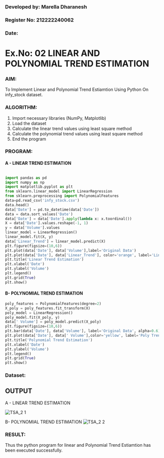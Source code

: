 ### Developed by: Marella Dharanesh
### Register No: 212222240062
### Date:

# Ex.No: 02 LINEAR AND POLYNOMIAL TREND ESTIMATION

### AIM:
To Implement Linear and Polynomial Trend Estiamtion Using Python On infy_stock dataset.

### ALGORITHM:
1. Import necessary libraries (NumPy, Matplotlib)
2. Load the dataset
3. Calculate the linear trend values using least square method
4. Calculate the polynomial trend values using least square method
5. End the program
### PROGRAM:
#### A - LINEAR TREND ESTIMATION
```python

import pandas as pd
import numpy as np
import matplotlib.pyplot as plt
from sklearn.linear_model import LinearRegression
from sklearn.preprocessing import PolynomialFeatures
data=pd.read_csv('infy_stock.csv')
data.head()
data['Date'] = pd.to_datetime(data['Date'])
data = data.sort_values('Date')
data['Date'] = data['Date'].apply(lambda x: x.toordinal())
X = data['Date'].values.reshape(-1, 1)
y = data['Volume'].values
linear_model = LinearRegression()
linear_model.fit(X, y)
data['Linear_Trend'] = linear_model.predict(X)
plt.figure(figsize=(10,6))
plt.plot(data['Date'], data['Volume'],label='Original Data')
plt.plot(data['Date'], data['Linear_Trend'], color='orange', label='Linear Trend')
plt.title('Linear Trend Estimation')
plt.xlabel('Date')
plt.ylabel('Volume')
plt.legend()
plt.grid(True)
plt.show()
```
#### B- POLYNOMIAL TREND ESTIMATION
```python
poly_features = PolynomialFeatures(degree=2)
X_poly = poly_features.fit_transform(X)
poly_model = LinearRegression()
poly_model.fit(X_poly, y)
data[' Volume'] = poly_model.predict(X_poly)
plt.figure(figsize=(10,6))
plt.bar(data['Date'], data['Volume'], label='Original Data', alpha=0.6)
plt.plot(data['Date'], data[' Volume'],color='yellow', label='Poly Trend(Degree 2)')
plt.title('Polynomial Trend Estimation')
plt.xlabel('Date')
plt.ylabel('Volume')
plt.legend()
plt.grid(True)
plt.show()
```
### Dataset:

## OUTPUT
A - LINEAR TREND ESTIMATION

![TSA_2 1](https://github.com/user-attachments/assets/93be642e-a2ea-4c1b-9ad3-24a68af439e0)


B- POLYNOMIAL TREND ESTIMATION
![TSA_2 2](https://github.com/user-attachments/assets/0b7e592f-b0dc-48e1-9d30-91da1e2f0661)



### RESULT:
Thus the python program for linear and Polynomial Trend Estiamtion has been executed successfully.
